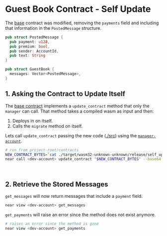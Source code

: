 # Guest Book Contract - Self Update

The [base](../base) contract was modified, removing the `payments` field and including that information
in the `PostedMessage` structure.

```rust
pub struct PostedMessage {
  pub payment: u128, 
  pub premium: bool, 
  pub sender: AccountId,
  pub text: String
}

pub struct GuestBook {
  messages: Vector<PostedMessage>,
}
```

## 1. Asking the Contract to Update Itself

The [base contract](../base/) implements a `update_contract` method that only the `manager` can call. That method takes
a compiled wasm as input and then:
1. Deploys in on itself.
2. Calls the `migrate` method on itself.

Lets call `update_contract` passing the new code ([./src](./src/)) using the [`manager-account`](../base/README.md#1-build-and-deploy-the-contract).

```bash
# run from project-root/contracts
NEW_CONTRACT_BYTES=`cat ./target/wasm32-unknown-unknown/release/self_update.wasm | base64`
near call <dev-account> update_contract "$NEW_CONTRACT_BYTES" --base64 --accountId <manager-account> --gas 300000000000000
```
<br />

## 2. Retrieve the Stored Messages
`get_messages` will now return messages that include a `payment` field.

```bash
near view <dev-account> get_messages
```

`get_payments` will raise an error since the method does not exist anymore.

```bash
# raises an error since the method is gone
near view <dev-account> get_payments
```